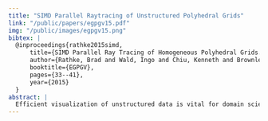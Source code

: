 ```yaml
---
title: "SIMD Parallel Raytracing of Unstructured Polyhedral Grids"
link: "/public/papers/egpgv15.pdf"
img: "/public/images/egpgv15.png"
bibtex: |
  @inproceedings{rathke2015simd,
      title={SIMD Parallel Ray Tracing of Homogeneous Polyhedral Grids.},
      author={Rathke, Brad and Wald, Ingo and Chiu, Kenneth and Brownlee, Carson},
      booktitle={EGPGV},
      pages={33--41},
      year={2015}
  }
abstract: |
  Efficient visualization of unstructured data is vital for domain scientists, yet is often impeded by techniques which rely on intermediate representations that consume time and memory, require resampling data, or inefficient implementations of direct ray tracing methods. Previous work to accelerate rendering of unstructured grids have focused on the use of GPUs that are not available in many large-scale computing systems. In this paper, we present a new technique for directly visualizing unstructured grids using a software ray tracer built as a module for the OSPRay ray tracing framework from Intel. Our method is capable of implicit isosurface rendering and direct volume ray casting homogeneous grids of hexahedra, tetrahedra, and multi-level datasets at interactive frame rates on compute nodes without a GPU using an open-source, production-level ray tracing framework that scales with variable SIMD widths and thread counts.
---
```

